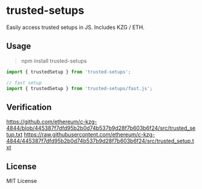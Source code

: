 # trusted-setups

Easily access trusted setups in JS. Includes KZG / ETH.

## Usage

> npm install trusted-setups

```js
import { trustedSetup } from 'trusted-setups';

// fast setup
import { trustedSetup } from 'trusted-setups/fast.js';
```

## Verification

https://github.com/ethereum/c-kzg-4844/blob/445387f7dfd95b2b0d74b537b9d28f7b603b6f24/src/trusted_setup.txt
https://raw.githubusercontent.com/ethereum/c-kzg-4844/445387f7dfd95b2b0d74b537b9d28f7b603b6f24/src/trusted_setup.txt

## License

MIT License
